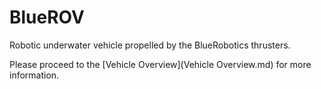 # BlueROV

Robotic underwater vehicle propelled by the BlueRobotics thrusters.

Please proceed to the [Vehicle Overview](Vehicle Overview.md) for more information.
